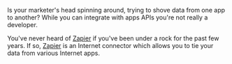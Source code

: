 Is your marketer's head spinning around, trying to shove data from one app to another? 
 While you can integrate with apps APIs you're not really a developer. 

You've never heard of [Zapier](https://zapier.com/) if you've been under a rock for the past few years. 
If so, [Zapier](https://zapier.com/) is an Internet connector which allows you to tie your data from various Internet apps.